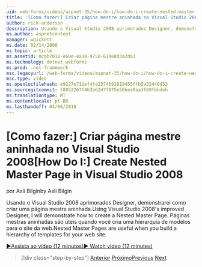 ```yaml
---
uid: web-forms/videos/aspnet-35/how-do-i/how-do-i-create-nested-master-page-in-visual-studio-2008
title: '[Como fazer:] Criar página mestre aninhada no Visual Studio 2008 | Microsoft Docs'
author: rick-anderson
description: Usando o Visual Studio 2008 aprimorados Designer, demonstrarei como criar uma página mestre aninhada. Páginas mestras aninhadas são úteis quando você criar uma hierarquia de...
ms.author: aspnetcontent
manager: wpickett
ms.date: 02/14/2008
ms.topic: article
ms.assetid: 0cab7010-e60e-4a18-9750-61068d3a2da3
ms.technology: dotnet-webforms
ms.prod: .net-framework
msc.legacyurl: /web-forms/videos/aspnet-35/how-do-i/how-do-i-create-nested-master-page-in-visual-studio-2008
msc.type: video
ms.openlocfilehash: e9227e711ef4fa2574691819455ffb5a32446d53
ms.sourcegitcommit: f8852267f463b62d7f975e56bea9aa3f68fbbdeb
ms.translationtype: MT
ms.contentlocale: pt-BR
ms.lasthandoff: 04/06/2018
---
```

<a name="how-do-i-create-nested-master-page-in-visual-studio-2008"></a><span data-ttu-id="d3d2c-104">[Como fazer:] Criar página mestre aninhada no Visual Studio 2008</span><span class="sxs-lookup"><span data-stu-id="d3d2c-104">[How Do I:] Create Nested Master Page in Visual Studio 2008</span></span>
====================
<span data-ttu-id="d3d2c-105">por Asli Bilgin</span><span class="sxs-lookup"><span data-stu-id="d3d2c-105">by Asli Bilgin</span></span>

<span data-ttu-id="d3d2c-106">Usando o Visual Studio 2008 aprimorados Designer, demonstrarei como criar uma página mestre aninhada.</span><span class="sxs-lookup"><span data-stu-id="d3d2c-106">Using Visual Studio 2008's improved Designer, I will demonstrate how to create a Nested Master Page.</span></span> <span data-ttu-id="d3d2c-107">Páginas mestras aninhadas são úteis quando você cria uma hierarquia de modelos para o site da web.</span><span class="sxs-lookup"><span data-stu-id="d3d2c-107">Nested Master Pages are useful when you build a hierarchy of templates for your web site.</span></span>

[<span data-ttu-id="d3d2c-108">&#9654;Assista ao vídeo (12 minutos)</span><span class="sxs-lookup"><span data-stu-id="d3d2c-108">&#9654; Watch video (12 minutes)</span></span>](https://channel9.msdn.com/Blogs/ASP-NET-Site-Videos/how-do-i-create-nested-master-page-in-visual-studio-2008)

> [!div class="step-by-step"]
> <span data-ttu-id="d3d2c-109">[Anterior](how-do-i-create-a-master-page-in-visual-studio-2008.md)
> [Próximo](how-do-i-cascading-style-sheets-in-visual-studio-2008.md)</span><span class="sxs-lookup"><span data-stu-id="d3d2c-109">[Previous](how-do-i-create-a-master-page-in-visual-studio-2008.md)
[Next](how-do-i-cascading-style-sheets-in-visual-studio-2008.md)</span></span>
